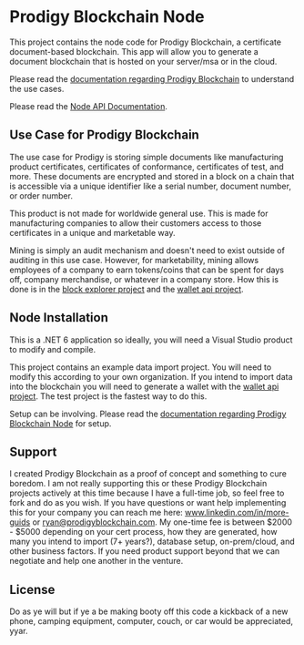 # Prodigy Blockchain Node
This project contains the node code for Prodigy Blockchain, a certificate document-based blockchain. This app will allow you to generate a document blockchain that is hosted on your server/msa or in the cloud.

Please read the [documentation regarding Prodigy Blockchain](https://prodigychain.bit.ai/rdc/j9xA8uLDLVOgIZtL) to understand the use cases.

Please read the [Node API Documentation](https://app.swaggerhub.com/apis-docs/test-prodigy-blockch/prodigy-node_api/v1#/).

## Use Case for Prodigy Blockchain
The use case for Prodigy is storing simple documents like manufacturing product certificates, certificates of conformance, certificates of test, and more. These documents are encrypted and stored in a block on a chain that is accessible via a unique identifier like a serial number, document number, or order number. 

This product is not made for worldwide general use. This is made for manufacturing companies to allow their customers access to those certificates in a unique and marketable way.

Mining is simply an audit mechanism and doesn't need to exist outside of auditing in this use case. However, for marketability, mining allows employees of a company to earn tokens/coins that can be spent for days off, company merchandise, or whatever in a company store. How this is done is in the [block explorer project](https://github.com/rsmiller/Prodigy-Blockchain-Explorer) and the [wallet api project](https://github.com/rsmiller/Prodigy-Blockchain-Wallet-Api).

## Node Installation
This is a .NET 6 application so ideally, you will need a Visual Studio product to modify and compile.

This project contains an example data import project. You will need to modify this according to your own organization. If you intend to import data into the blockchain you will need to generate a wallet with the [wallet api project](https://github.com/rsmiller/Prodigy-Blockchain-Wallet-Api). The test project is the fastest way to do this.

Setup can be involving. Please read the [documentation regarding Prodigy Blockchain Node](https://prodigychain.bit.ai/rdc/j9xA8uLDLVOgIZtL) for setup.

## Support
I created Prodigy Blockchain as a proof of concept and something to cure boredom. I am not really supporting this or these Prodigy Blockchain projects actively at this time because I have a full-time job, so feel free to fork and do as you wish. If you have questions or want help implementing this for your company you can reach me here: www.linkedin.com/in/more-guids or ryan@prodigyblockchain.com. My one-time fee is between $2000 - $5000 depending on your cert process, how they are generated, how many you intend to import (7+ years?), database setup, on-prem/cloud, and other business factors. If you need product support beyond that we can negotiate and help one another in the venture.

## License
Do as ye will but if ye a be making booty off this code a kickback of a new phone, camping equipment, computer, couch, or car would be appreciated, yyar.
